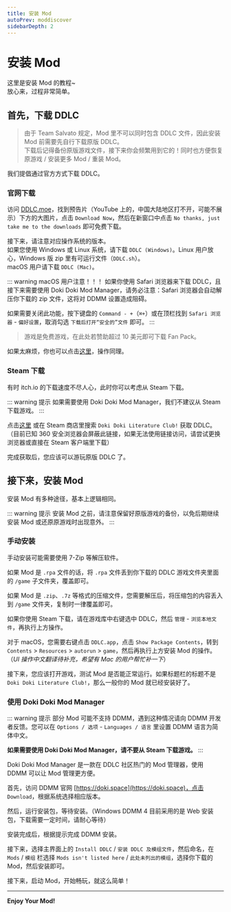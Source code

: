 ```yaml
---
title: 安装 Mod
autoPrev: moddiscover
sidebarDepth: 2
---
```


# 安装 Mod

这里是安装 Mod 的教程~  
放心来，过程非常简单。

## 首先，下载 DDLC

> 由于 Team Salvato 规定，Mod 里不可以同时包含 DDLC 文件，因此安装 Mod 前需要先自行下载原版 DDLC。  
> 下载后记得备份原版游戏文件，接下来你会频繁用到它的！同时也方便恢复原游戏 / 安装更多 Mod / 重装 Mod。

我们提倡通过官方方式下载 DDLC。

### 官网下载

访问 [DDLC.moe](https://ddlc.moe)，找到预告片（YouTube 上的，中国大陆地区打不开，可能不展示）下方的大图片，点击 `Download Now`，然后在新窗口中点击 `No thanks, just take me to the downloads` 即可免费下载。

接下来，请注意对应操作系统的版本。  
如果您使用 Windows 或 Linux 系统，请下载 `DDLC (Windows)`。Linux 用户放心，Windows 版 zip 里有可运行文件（`DDLC.sh`）。  
macOS 用户请下载 `DDLC (Mac)`。

::: warning macOS 用户注意！！！
如果你使用 Safari 浏览器来下载 DDLC，且接下来需要使用 Doki Doki Mod Manager，请务必注意：Safari 浏览器会自动解压你下载的 zip 文件，这将对 DDMM 设置造成阻碍。

如果需要关闭此功能，按下键盘的 `Command - +`（`⌘+`）或在顶栏找到 `Safari 浏览器` - `偏好设置`，取消勾选 `下载后打开“安全的”文件` 即可。
:::

> 游戏是免费游戏，在此处若赞助超过 10 美元即可下载 Fan Pack。

如果太麻烦，你也可以点击[这里](https://teamsalvato.itch.io/ddlc)，操作同理。

### Steam 下载

有时 itch.io 的下载速度不尽人心，此时你可以考虑从 Steam 下载。

::: warning 提示
如果需要使用 Doki Doki Mod Manager，我们不建议从 Steam 下载游戏。
:::

点击[这里](https://store.steampowered.com/app/698780/Doki_Doki_Literature_Club/) 或在 Steam 商店里搜索 `Doki Doki Literature Club!` 获取 DDLC。  
（目前已知 360 安全浏览器会屏蔽此链接，如果无法使用链接访问，请尝试更换浏览器或直接在 Steam 客户端里下载）

<!-- 我才不会告诉你，有个镜像站呢哼唧 -->

完成获取后，您应该可以游玩原版 DDLC 了。

## 接下来，安装 Mod

安装 Mod 有多种途径，基本上逻辑相同。

::: warning 提示
安装 Mod 之前，请注意保留好原版游戏的备份，以免后期继续安装 Mod 或还原原游戏时出现意外。
:::

### 手动安装

手动安装可能需要使用 7-Zip 等解压软件。

如果 Mod 是 `.rpa` 文件的话，将 `.rpa` 文件丢到你下载的 DDLC 游戏文件夹里面的 `/game` 子文件夹，覆盖即可。

如果 Mod 是 `.zip`、`.7z` 等格式的压缩文件，您需要解压后，将压缩包的内容丢入到 `/game` 文件夹，复制时一律覆盖即可。

如果你使用 Steam 下载，请在游戏库中右键选中 DDLC，然后 `管理` - `浏览本地文件`，再执行上方操作。

对于 macOS，您需要右键点击 `DDLC.app`，点击 `Show Package Contents`，转到 `Contents` > `Resources` > `autorun` > `game`，然后再执行上方安装 Mod 的操作。  
（*UI 操作中文翻译待补充，希望有 Mac 的用户帮忙补一下*）

接下来，您应该打开游戏，测试 Mod 是否能正常运行。如果标题栏的标题不是 `Doki Doki Literature Club!`，那么一般你的 Mod 就已经安装好了。

### 使用 Doki Doki Mod Manager

::: warning 提示
部分 Mod 可能不支持 DDMM，遇到这种情况请向 DDMM 开发者反馈。您可以在 `Options / 选项` - `Languages / 语言` 里设置 DDMM 语言为简体中文。

**如果需要使用 Doki Doki Mod Manager，请不要从 Steam 下载游戏。**
:::

Doki Doki Mod Manager 是一款在 DDLC 社区热门的 Mod 管理器，使用 DDMM 可以让 Mod 管理更方便。

首先，访问 DDMM 官网 [https://doki.space](https://doki.space)，点击 `Download`，根据系统选择相应版本。

然后，运行安装包，等待安装。（Windows DDMM 4 目前采用的是 Web 安装包，下载需要一定时间，请耐心等待）

安装完成后，根据提示完成 DDMM 安装。

接下来，选择主界面上的 `Install DDLC` / `安装 DDLC 及模组文件`，然后命名，在 `Mods` / `模组` 栏选择 `Mods isn't listed here` / `此处未列出的模组`，选择你下载的 Mod，然后安装即可。

接下来，启动 Mod，开始畅玩，就这么简单！

-------

**Enjoy Your Mod!**